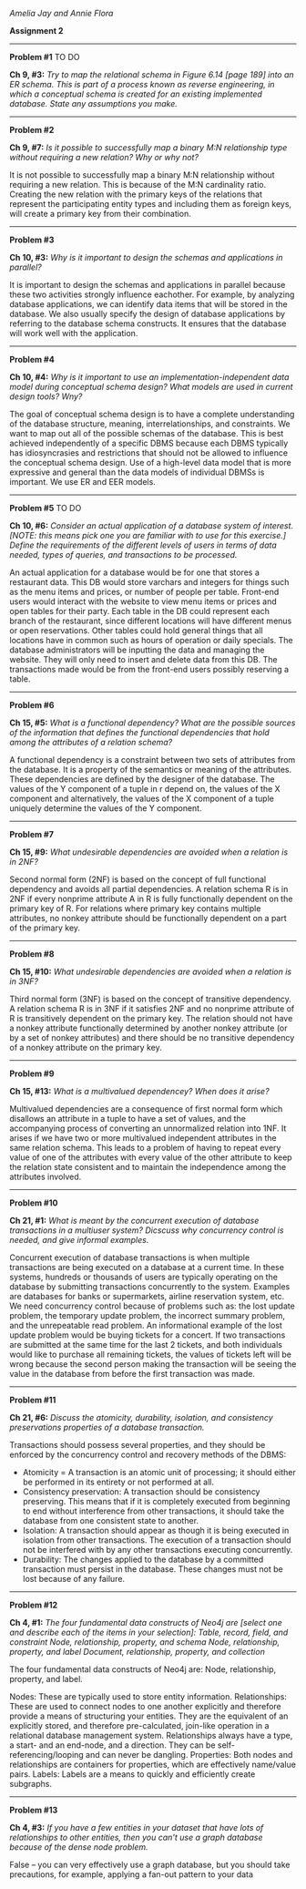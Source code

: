 *Amelia Jay and Annie Flora*

**Assignment 2**

_____________

**Problem #1**  TO DO

**Ch 9, #3:** 
*Try to map the relational schema in Figure 6.14 [page 189] into an ER schema. This is part of a process known as reverse engineering, in which a conceptual schema is created for an existing implemented database. State any assumptions you make.*

_____________
**Problem #2**

**Ch 9, #7:** 
*Is it possible to successfully map a binary M:N relationship type without requiring a new relation? Why or why not?*

It is not possible to successfully map a binary M:N relationship without requiring a new relation. This is because of the M:N cardinality ratio. Creating the new relation with the primary keys of the relations that represent the participating entity types and including them as foreign keys, will create a primary key from their combination. 
_____________
**Problem #3**

**Ch 10, #3:**
*Why is it important to design the schemas and applications in parallel?*

It is important to design the schemas and applications in parallel because these two activities strongly influence eachother. For example, by analyzing database applications, we can identify data items that will be stored in the database. We also usually specify the design of database applications by referring to the database schema constructs. It ensures that the database will work well with the application. 
_____________
**Problem #4**

**Ch 10, #4:**
*Why is it important to use an implementation-independent data model during conceptual schema design? What models are used in current design tools? Wny?*

The goal of conceptual schema design is to have a complete understanding of the database structure, meaning, interrelationships, and constraints. We want to map out all of the possible schemas of the database. This is best achieved independently of a specific DBMS because each DBMS typically has idiosyncrasies and restrictions that should not be allowed to influence the conceptual schema design. Use of a high-level data model that is more expressive and general than the data models of individual DBMSs is important. We use ER and EER models. 
_____________
**Problem #5** TO DO 

**Ch 10, #6:** 
*Consider an actual application of a database system of interest. [NOTE: this means pick one you are familiar with to use for this exercise.] Define the requirements of the different levels of users in terms of data needed, types of queries, and transactions to be processed.*

An actual application for a database would be for one that stores a restaurant data. This DB would store varchars and integers for things such as the menu items and prices, or number of people per table. Front-end users would interact with the website to view menu items or prices and open tables for their party. Each table in the DB could represent each branch of the restaurant, since different locations will have different menus or open reservations. Other tables could hold general things that all locations have in common such as hours of operation or daily specials. The database administrators will be inputting the data and managing the website. They will only need to insert and delete data from this DB. The transactions made would be from the front-end users possibly reserving a table. 
_____________
**Problem #6**

**Ch 15, #5:**
*What is a functional dependency? What are the possible sources of the information that defines the functional dependencies that hold among the attributes of a relation schema?*

A functional dependency is a constraint between two sets of attributes from the database. It is a property of the semantics or meaning of the attributes. These dependencies are defined by the designer of the database. The values of the Y component of a tuple in r depend on, the values of the X component and alternatively, the values of the X component of a tuple uniquely determine the values of the Y component.

_____________
**Problem #7**

**Ch 15, #9:**
*What undesirable dependencies are avoided when a relation is in 2NF?*

Second normal form (2NF) is based on the concept of full functional dependency and avoids all partial dependencies. A relation schema R is in 2NF if every nonprime attribute A in R is fully functionally dependent on the primary key of R. For relations where primary key contains multiple attributes, no nonkey attribute should be functionally dependent on a part of the primary key.
_____________
**Problem #8**

**Ch 15, #10:** 
*What undesirable dependencies are avoided when a relation is in 3NF?*

Third normal form (3NF) is based on the concept of transitive dependency. A relation schema R is in 3NF if it satisfies 2NF and no nonprime attribute of R is transitively dependent on the primary key. The relation should not have a nonkey attribute functionally determined by another nonkey attribute (or by a set of nonkey attributes) and there should be no transitive dependency of a nonkey attribute on the primary key. 
_____________
**Problem #9**

**Ch 15, #13:**
*What is a multivalued dependencey? When does it arise?*

Multivalued dependencies are a consequence of first normal form which disallows an attribute in a tuple to have a set of values, and the accompanying process of converting an unnormalized relation into 1NF. It arises if we have two or more multivalued independent attributes in the same relation schema. This leads to a problem of having to repeat every value of one of the attributes with every value of the other attribute to keep the relation state consistent and to maintain the independence among the attributes involved.
_____________
**Problem #10**

**Ch 21, #1:**
*What is meant by the concurrent execution of database transactions in a multiuser system? Dicscuss why concurrency control is needed, and give informal examples.*

Concurrent execution of database transactions is when multiple transactions are being executed on a database at a current time. In
these systems, hundreds or thousands of users are typically operating on the database by submitting transactions concurrently to the system. Examples are databases for banks or supermarkets, airline reservation system, etc. We need concurrency control because of problems such as: the lost update problem, the temporary update problem, the incorrect summary problem, and the unrepeatable read problem. An informational example of the lost update problem would be buying tickets for a concert. If two transactions are submitted at the same time for the last 2 tickets, and both individuals would like to purchase all remaining tickets, the values of tickets left will be wrong because the second person making the transaction will be seeing the value in the database from before the first transaction was made. 
_____________
**Problem #11**

**Ch 21, #6:** 
*Discuss the atomicity, durability, isolation, and consistency preservations properties of a database transaction.*

Transactions should possess several properties, and they should be enforced by the concurrency control and recovery methods of the
DBMS: 
 - Atomicity =  A transaction is an atomic unit of processing; it should either be performed in its entirety or not performed at all.
 - Consistency preservation: A transaction should be consistency preserving. This means that if it is completely executed from beginning to end without interference from other transactions, it should take the database from one consistent state to another.
- Isolation: A transaction should appear as though it is being executed in isolation from other transactions. The execution of a transaction should not be interfered with by any other transactions executing concurrently.
- Durability: The changes applied to the database by a committed
transaction must persist in the database. These changes must not be
lost because of any failure.
_____________
**Problem #12**

**Ch 4, #1:**
*The four fundamental data constructs of Neo4j are [select one and describe each of the items in your selection]:
Table, record, field, and constraint
Node, relationship, property, and schema
Node, relationship, property, and label
Document, relationship, property, and collection*

The four fundamental data constructs of Neo4j are: Node, relationship, property, and label. 

Nodes: These are typically used to store entity information.
Relationships: These are used to connect nodes to one another explicitly and therefore provide a means of structuring your entities. They are the equivalent of an explicitly stored, and therefore pre-calculated, join-like operation in a relational database management system. Relationships always have a type, a start- and an end-node, and a direction. They can be self-referencing/looping and can never be dangling.
Properties: Both nodes and relationships are containers for properties, which are effectively name/value pairs.
Labels: Labels are a means to quickly and efficiently create subgraphs. 
_____________
**Problem #13**

**Ch 4, #3:** 
*If you have a few entities in your dataset that have lots of relationships to other entities, then you can't use a graph database because of the dense node problem.*

False – you can very effectively use a graph database, but you should take precautions, for example, applying a fan-out pattern to your data
